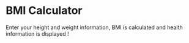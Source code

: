 # BMI Calculator

Enter your height and weight information, BMI is calculated and health information is displayed !